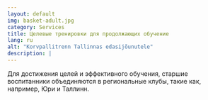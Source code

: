 ```yaml
---
layout: default
img: basket-adult.jpg
category: Services
title: Целевые тренировки для продолжающих обучение
lang: ru
alt: "Korvpallitrenn Tallinnas edasijõunutele"
description: |
---
```

Для достижения целей и эффективного обучения, старшие воспитанники объединяются в региональные клубы, такие как, например, Юри и Таллинн.